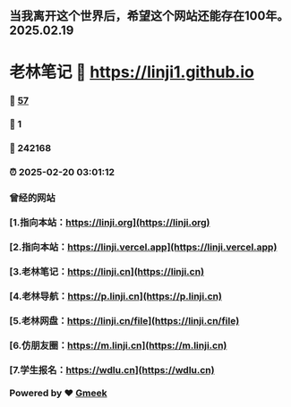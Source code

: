## 当我离开这个世界后，希望这个网站还能存在100年。2025.02.19
# 老林笔记 :link: https://linji1.github.io 
### :page_facing_up: [57](https://linji1.github.io/tag.html) 
### :speech_balloon: 1 
### :hibiscus: 242168 
### :alarm_clock: 2025-02-20 03:01:12 
### 曾经的网站 <br><br> [1.指向本站：https://linji.org](https://linji.org)<br><br> [2.指向本站：https://linji.vercel.app](https://linji.vercel.app)<br><br> [3.老林笔记：https://linji.cn](https://linji.cn)<br><br> [4.老林导航：https://p.linji.cn](https://p.linji.cn)<br><br>  [5.老林网盘：https://linji.cn/file](https://linji.cn/file)<br><br>[6.仿朋友圈：https://m.linji.cn](https://m.linji.cn)<br><br> [7.学生报名：https://wdlu.cn](https://wdlu.cn)<br><br>Powered by :heart: [Gmeek](https://github.com/Meekdai/Gmeek)
